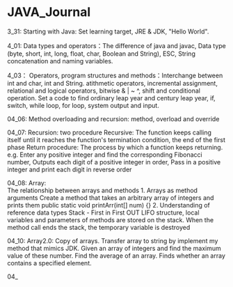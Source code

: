 
# JAVA_Journal
3_31: Starting with Java: Set learning target, JRE & JDK, "Hello World".

4_01: Data types and operators：The difference of java and javac, Data type (byte, short, int, long, float, char, Boolean and String), ESC, String concatenation         and naming variables.

4_03： Operators, program structures and methods：Interchange between int and char, int and String. atithmetic operators, incremental assignment, relational and          logical operators, bitwise & | ~ ^, shift and conditional operation. Set a code to find ordinary leap year and century leap year, if, switch, while loop,        for loop, system output and input.

04_06: Method overloading and recursion: method, overload and override

04_07:  Recursion: two procedure
        Recursive: The function keeps calling itself until it reaches the function's termination condition, the end of the first phase
        Return procedure: The process by which a function keeps returning. e.g. Enter any positive integer and find the corresponding Fibonacci number, Outputs           each digit of a positive integer in order, Pass in a positive integer and print each digit in reverse order
  
04_08: Array:   
       The relationship between arrays and methods
        1. Arrays as method arguments
       Create a method that takes an arbitrary array of integers and prints them public static void printArr(int[] num) {}
        2. Understanding of reference data types
        Stack - First in First OUT LIFO structure, local variables and parameters of methods are stored on the stack. When the method call ends the stack, the           temporary variable is destroyed    
        
04_10: Array2.0: Copy of arrays. Transfer array to string by implement my method that mimics JDK.  Given an array of integers and find the maximum value of these          number. Find the average of an array. Finds whether an array contains a specified element.

04_
      
  

